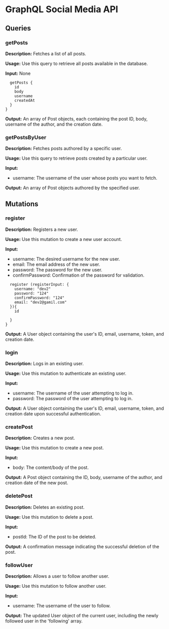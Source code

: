 # **GraphQL Social Media API**

## **Queries**

### getPosts

**Description:** Fetches a list of all posts.

**Usage:** Use this query to retrieve all posts available in the database.

**Input:** None
```query {
  getPosts {
    id
    body
    username
    createdAt
  }
}
```
**Output:** An array of Post objects, each containing the post ID, body, username of the author, and the creation date.

### getPostsByUser

**Description:** Fetches posts authored by a specific user.

**Usage:** Use this query to retrieve posts created by a particular user.

**Input:**
- username: The username of the user whose posts you want to fetch.

**Output:** An array of Post objects authored by the specified user.

## **Mutations**

### register

**Description:** Registers a new user.

**Usage:** Use this mutation to create a new user account.

**Input:**
- username: The desired username for the new user.
- email: The email address of the new user.
- password: The password for the new user.
- confirmPassword: Confirmation of the password for validation.
```mutation{
  register (registerInput: {
    username: "dev2"
    password: "124"
    confirmPassword: "124"
    email: "dev2@gamil.com"
  }){
    id

  }
}
```
**Output:** A User object containing the user's ID, email, username, token, and creation date.

### login

**Description:** Logs in an existing user.

**Usage:** Use this mutation to authenticate an existing user.

**Input:**
- username: The username of the user attempting to log in.
- password: The password of the user attempting to log in.

**Output:** A User object containing the user's ID, email, username, token, and creation date upon successful authentication.

### createPost

**Description:** Creates a new post.

**Usage:** Use this mutation to create a new post.

**Input:**
- body: The content/body of the post.

**Output:** A Post object containing the ID, body, username of the author, and creation date of the new post.

### deletePost

**Description:** Deletes an existing post.

**Usage:** Use this mutation to delete a post.

**Input:**
- postId: The ID of the post to be deleted.

**Output:** A confirmation message indicating the successful deletion of the post.

### followUser

**Description:** Allows a user to follow another user.

**Usage:** Use this mutation to follow another user.

**Input:**
- username: The username of the user to follow.

**Output:** The updated User object of the current user, including the newly followed user in the 'following' array.


